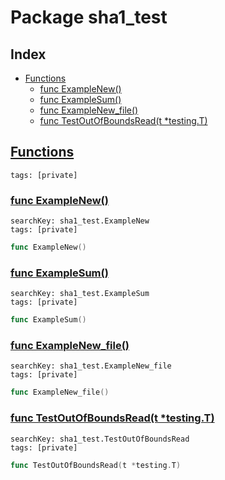 # Package sha1_test

## Index

* [Functions](#func)
    * [func ExampleNew()](#ExampleNew)
    * [func ExampleSum()](#ExampleSum)
    * [func ExampleNew_file()](#ExampleNew_file)
    * [func TestOutOfBoundsRead(t *testing.T)](#TestOutOfBoundsRead)


## <a id="func" href="#func">Functions</a>

```
tags: [private]
```

### <a id="ExampleNew" href="#ExampleNew">func ExampleNew()</a>

```
searchKey: sha1_test.ExampleNew
tags: [private]
```

```Go
func ExampleNew()
```

### <a id="ExampleSum" href="#ExampleSum">func ExampleSum()</a>

```
searchKey: sha1_test.ExampleSum
tags: [private]
```

```Go
func ExampleSum()
```

### <a id="ExampleNew_file" href="#ExampleNew_file">func ExampleNew_file()</a>

```
searchKey: sha1_test.ExampleNew_file
tags: [private]
```

```Go
func ExampleNew_file()
```

### <a id="TestOutOfBoundsRead" href="#TestOutOfBoundsRead">func TestOutOfBoundsRead(t *testing.T)</a>

```
searchKey: sha1_test.TestOutOfBoundsRead
tags: [private]
```

```Go
func TestOutOfBoundsRead(t *testing.T)
```

